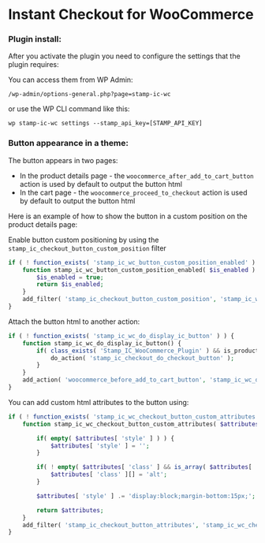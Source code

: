 # Instant Checkout for WooCommerce

### Plugin install:

After you activate the plugin you need to configure the settings that the plugin requires:

You can access them from WP Admin:

```
/wp-admin/options-general.php?page=stamp-ic-wc
```

or use the WP CLI command like this:
```
wp stamp-ic-wc settings --stamp_api_key=[STAMP_API_KEY]
```

### Button appearance in a theme:

The button appears in two pages:

- In the product details page - the `woocommerce_after_add_to_cart_button` action is used by default to output the button html
- In the cart page - the `woocommerce_proceed_to_checkout` action is used by default to output the button html

Here is an example of how to show the button in a custom position on the product details page:

Enable button custom positioning by using the `stamp_ic_checkout_button_custom_position` filter
```php
if ( ! function_exists( 'stamp_ic_wc_button_custom_position_enabled' ) ) {
    function stamp_ic_wc_button_custom_position_enabled( $is_enabled ) {
        $is_enabled = true;
        return $is_enabled;
    }
    add_filter( 'stamp_ic_checkout_button_custom_position', 'stamp_ic_wc_button_custom_position_enabled' );
}
```

Attach the button html to another action:
```php
if ( ! function_exists( 'stamp_ic_wc_do_display_ic_button' ) ) {
    function stamp_ic_wc_do_display_ic_button() {
        if( class_exists( 'Stamp_IC_WooCommerce_Plugin' ) && is_product() ) {
            do_action( 'stamp_ic_checkout_do_checkout_button' );
        }
    }
    add_action( 'woocommerce_before_add_to_cart_button', 'stamp_ic_wc_do_display_ic_button' );
}
```

You can add custom html attributes to the button using:
```php
if ( ! function_exists( 'stamp_ic_wc_checkout_button_custom_attributes' ) ) {
    function stamp_ic_wc_checkout_button_custom_attributes( $attributes ) {

        if( empty( $attributes[ 'style' ] ) ) {
            $attributes[ 'style' ] = '';
        }

        if( ! empty( $attributes[ 'class' ] && is_array( $attributes[ 'class' ] ) ) ) {
            $attributes[ 'class' ][] = 'alt';
        }

        $attributes[ 'style' ] .= 'display:block;margin-bottom:15px;';

        return $attributes;
    }
    add_filter( 'stamp_ic_checkout_button_attributes', 'stamp_ic_wc_checkout_button_custom_attributes' );
}
```